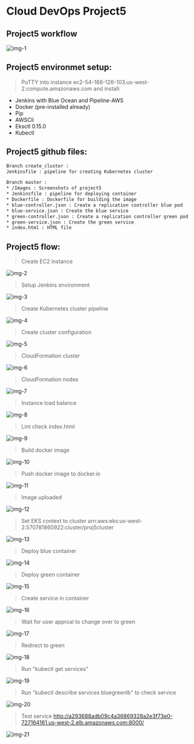 # Cloud DevOps Project5

## Project5 workflow

![img-1](Images/Workflow.jpg)

## Project5 environmet setup:

> PuTTY into instance ec2-54-188-126-103.us-west-2.compute.amazonaws.com and install:

* Jenkins with Blue Ocean and Pipeline-AWS
* Docker (pre-installed already)
* Pip
* AWSCli
* Eksctl 0.15.0
* Kubectl

## Project5 github files:
```sh
Branch create_cluster :
Jenkinsfile : pipeline for creating Kubernetes cluster

Branch master :
* /Images : Screenshots of project5 
* Jenkinsfile : pipeline for deploying container
* Dockerfile : Dockerfile for building the image 
* blue-controller.json : Create a replication controller blue pod
* blue-service.json : Create the blue service
* green-controller.json : Create a replication controller green pod
* green-service.json : Create the green service
* index.html : HTML file
```

## Project5 flow:

> Create EC2 instance

![img-2](Images/Instance.JPG)

> Setup Jenkins environment

![img-3](Images/Jenkins.JPG)

> Create Kubernetes cluster pipeline

![img-4](Images/Create_Kubernetes_cluster_pipeline.JPG)

> Create cluster configuration

![img-5](Images/Create_cluster_configuration.JPG)

> CloudFormation cluster

![img-6](Images/CloudFormation_cluster.JPG)

> CloudFormation nodes

![img-7](Images/CloudFormation_nodes.JPG)

> Instance load balance

![img-8](Images/Instance_load_balance.JPG)

> Lint check index.html

![img-9](Images/Stage_lint_checkHTML.JPG)

> Build docker image

![img-10](Images/Stage_build_docker_image.JPG)

> Push docker image to docker.io

![img-11](Images/Stage_push_dockerhub.JPG)

> Image uploaded

![img-12](Images/Docker.JPG)

> Set EKS context to cluster arn:aws:eks:us-west-2:570781860922:cluster/proj5cluster

![img-13](Images/Stage_set_EKS_cluster.JPG)

> Deploy blue container

![img-14](Images/Stage_deploy_blue_container.JPG)

> Deploy green container

![img-15](Images/Stage_deploy_green_container.JPG)

> Create service in container

![img-16](Images/Stage_create_service_in_container.JPG)

> Wait for user approal to change over to green 

![img-17](Images/Stage_user_approval_to_change.JPG)

> Redirect to green 

![img-18](Images/Stage_redirect_to_green.JPG)

> Run "kubectl get services"

![img-19](Images/URL.png)

> Run "kubectl describe services bluegreenlb" to check service

![img-20](Images/URL1.png)

> Test service http://a293688adb09c4a36869328a2e3f73e0-727164161.us-west-2.elb.amazonaws.com:8000/

![img-21](Images/Mysite.JPG)

